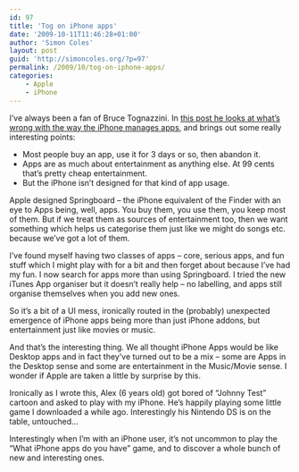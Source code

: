 ```yaml
---
id: 97
title: 'Tog on iPhone apps'
date: '2009-10-11T11:46:28+01:00'
author: 'Simon Coles'
layout: post
guid: 'http://simoncoles.org/?p=97'
permalink: /2009/10/tog-on-iphone-apps/
categories:
    - Apple
    - iPhone
---
```


I’ve always been a fan of Bruce Tognazzini. In [this post he looks at what’s wrong with the way the iPhone manages apps](http://www.asktog.com/columns/080Springboard.html), and brings out some really interesting points:

- Most people buy an app, use it for 3 days or so, then abandon it.
- Apps are as much about entertainment as anything else. At 99 cents that’s pretty cheap entertainment.
- But the iPhone isn’t designed for that kind of app usage.

Apple designed Springboard – the iPhone equivalent of the Finder with an eye to Apps being, well, apps. You buy them, you use them, you keep most of them. But if we treat them as sources of entertainment too, then we want something which helps us categorise them just like we might do songs etc. because we’ve got a lot of them.

I’ve found myself having two classes of apps – core, serious apps, and fun stuff which I might play with for a bit and then forget about because I’ve had my fun. I now search for apps more than using Springboard. I tried the new iTunes App organiser but it doesn’t really help – no labelling, and apps still organise themselves when you add new ones.

So it’s a bit of a UI mess, ironically routed in the (probably) unexpected emergence of iPhone apps being more than just iPhone addons, but entertainment just like movies or music.

And that’s the interesting thing. We all thought iPhone Apps would be like Desktop apps and in fact they’ve turned out to be a mix – some are Apps in the Desktop sense and some are entertainment in the Music/Movie sense. I wonder if Apple are taken a little by surprise by this.

Ironically as I wrote this, Alex (6 years old) got bored of “Johnny Test” cartoon and asked to play with my iPhone. He’s happily playing some little game I downloaded a while ago. Interestingly his Nintendo DS is on the table, untouched…

Interestingly when I’m with an iPhone user, it’s not uncommon to play the “What iPhone apps do you have” game, and to discover a whole bunch of new and interesting ones.